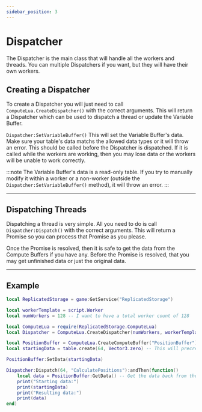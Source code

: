 ```yaml
---
sidebar_position: 3
---
```


# Dispatcher

The Dispatcher is the main class that will handle all the workers and threads. You can multiple Dispatchers if you want, but they will have their own workers.

## Creating a Dispatcher

To create a Dispatcher you will just need to call `ComputeLua.CreateDispatcher()` with the correct arguments. This will return a Dispatcher which can be used to dispatch a thread or update the Variable Buffer.

`Dispatcher:SetVariableBuffer()` This will set the Variable Buffer's data. Make sure your table's data matchs the allowed data types or it will throw an error. This should be called before the Dispatcher is dispatched. If it is called while the workers are working, then you may lose data or the workers will be unable to work correctly.

:::note
The Variable Buffer's data is a read-only table. If you try to manually modify it within a worker or a non-worker (outside the `Dispatcher:SetVariableBuffer()` method), it will throw an error.
:::

---

## Dispatching Threads

Dispatching a thread is very simple. All you need to do is call `Dispatcher:Dispatch()` with the correct arguments. This will return a Promise so you can process that Promise as you please.

Once the Promise is resolved, then it is safe to get the data from the Compute Buffers if you have any. Before the Promise is resolved, that you may get unfinished data or just the original data.

---

## Example

```lua
local ReplicatedStorage = game:GetService("ReplicatedStorage")

local workerTemplate = script.Worker
local numWorkers = 128 -- I want to have a total worker count of 128

local ComputeLua = require(ReplicatedStorage.ComputeLua)
local Dispatcher = ComputeLua.CreateDispatcher(numWorkers, workerTemplate)

local PositionBuffer = ComputeLua.CreateComputeBuffer("PositionBuffer")
local startingData = table.create(64, Vector3.zero) -- This will precreate a table with 64 elements all with Vector3.zero as the value

PositionBuffer:SetData(startingData)

Dispatcher:Dispatch(64, "CalculatePositions"):andThen(function()
	local data = PositionBuffer:GetData() -- Get the data back from the PositionBuffer which should have all the new positions
	print("Starting data:")
	print(startingData)
	print("Resulting data:")
	print(data)
end)
```
